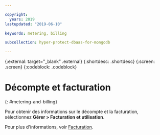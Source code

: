 ```yaml
---

copyright:
  years: 2019
lastupdated: "2019-06-10"

keywords: metering, billing

subcollection: hyper-protect-dbaas-for-mongodb

---
```


{:external: target="_blank" .external}
{:shortdesc: .shortdesc}
{:screen: .screen}
{:codeblock: .codeblock}

# Décompte et facturation
{: #metering-and-billing}

Pour obtenir des informations sur le décompte et la facturation, sélectionnez **Gérer > Facturation et utilisation**.

Pour plus d'informations, voir [Facturation](https://cloud.ibm.com/docs/billing-usage?topic=billing-usage-charges#charges).
